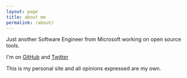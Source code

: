 ```yaml
---
layout: page
title: about me
permalink: /about/
---
```


Just another Software Engineer from Microsoft working on open source tools. 

I'm on [GitHub](https://github.com/nmetulev) and [Twitter](https://twitter.com/metulev)

This is my personal site and all opinions expressed are my own.
<!--
![Imgur](http://i.imgur.com/WOSDcpe.png)
-->
